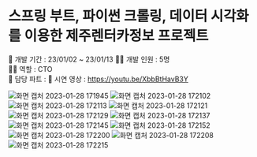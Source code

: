 스프링 부트, 파이썬 크롤링, 데이터 시각화를 이용한 제주렌터카정보 프로젝트
========================================

📆 개발 기간 : 23/01/02 ~ 23/01/13
👨‍💻 개발 인원 : 5명  
👨‍💼 역할 : CTO  
📃 담당 파트 : 
📓 시연 영상 : https://youtu.be/XbbBtHavB3Y


![화면 캡처 2023-01-28 171945](https://user-images.githubusercontent.com/102467004/215255516-1dedcf1e-d285-4a79-b4d0-284f89750e3d.png)
![화면 캡처 2023-01-28 172102](https://user-images.githubusercontent.com/102467004/215255520-cb9dd7c6-d325-47b7-8ea8-64d57735ea59.png)
![화면 캡처 2023-01-28 172113](https://user-images.githubusercontent.com/102467004/215255524-3f553df8-80ce-4636-8354-2742c50eae35.png)
![화면 캡처 2023-01-28 172121](https://user-images.githubusercontent.com/102467004/215255525-9df2f7b6-1db2-4ebb-9fcc-8427f7174754.png)
![화면 캡처 2023-01-28 172129](https://user-images.githubusercontent.com/102467004/215255527-1e628c9a-1056-45ee-b355-b52a3ea049b9.png)
![화면 캡처 2023-01-28 172137](https://user-images.githubusercontent.com/102467004/215255530-320c268a-f91f-4b4d-9bf8-375eecb39d69.png)
![화면 캡처 2023-01-28 172145](https://user-images.githubusercontent.com/102467004/215255531-031a1a7e-5147-4615-98be-0aa24ee3c82a.png)
![화면 캡처 2023-01-28 172152](https://user-images.githubusercontent.com/102467004/215255532-9981ae17-3d65-4b92-bd24-f0387206614d.png)
![화면 캡처 2023-01-28 172200](https://user-images.githubusercontent.com/102467004/215255533-9139d5f6-95e4-4d9d-a2ac-6aa3f18634f8.png)
![화면 캡처 2023-01-28 172208](https://user-images.githubusercontent.com/102467004/215255534-efde11fb-e906-4125-b402-e3af08709d03.png)
![화면 캡처 2023-01-28 172215](https://user-images.githubusercontent.com/102467004/215255535-2cbe8dc1-7ca2-47a4-b9ac-9182b5e141bb.png)
